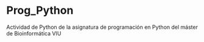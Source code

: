# Prog_Python
Actividad de Python de la asignatura de programación en Python del máster de Bioinformática VIU
